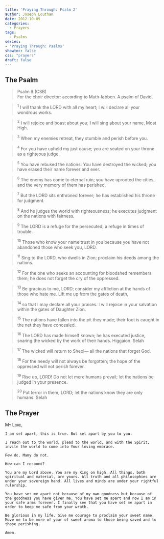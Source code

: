 ```yaml
---
title: 'Praying Through: Psalm 2'
author: Joseph Louthan
date: 2012-10-09
categories:
  - Prayers
tags:
  - Psalms
series:
- 'Praying Through: Psalms'
showtoc: false
css: "prayers"
draft: false
---
```

## The Psalm

>Psalm 9 (CSB)  
><sup></sup> For the choir director: according to Muth-labben. A psalm of David. 

><sup>1</sup> I will thank the LORD with all my heart; I will declare all your wondrous works. 

><sup>2</sup> I will rejoice and boast about you; I will sing about your name, Most High. 

><sup>3</sup> When my enemies retreat, they stumble and perish before you. 

><sup>4</sup> For you have upheld my just cause; you are seated on your throne as a righteous judge. 

><sup>5</sup> You have rebuked the nations: You have destroyed the wicked; you have erased their name forever and ever. 

><sup>6</sup> The enemy has come to eternal ruin; you have uprooted the cities, and the very memory of them has perished. 

><sup>7</sup> But the LORD sits enthroned forever; he has established his throne for judgment. 

><sup>8</sup> And he judges the world with righteousness; he executes judgment on the nations with fairness. 

><sup>9</sup> The LORD is a refuge for the persecuted, a refuge in times of trouble. 

><sup>10</sup> Those who know your name trust in you because you have not abandoned those who seek you, LORD. 

><sup>11</sup> Sing to the LORD, who dwells in Zion; proclaim his deeds among the nations. 

><sup>12</sup> For the one who seeks an accounting for bloodshed remembers them; he does not forget the cry of the oppressed. 

><sup>13</sup> Be gracious to me, LORD; consider my affliction at the hands of those who hate me. Lift me up from the gates of death, 

><sup>14</sup> so that I may declare all your praises. I will rejoice in your salvation within the gates of Daughter Zion. 

><sup>15</sup> The nations have fallen into the pit they made; their foot is caught in the net they have concealed. 

><sup>16</sup> The LORD has made himself known; he has executed justice, snaring the wicked by the work of their hands. Higgaion. Selah 

><sup>17</sup> The wicked will return to Sheol— all the nations that forget God. 

><sup>18</sup> For the needy will not always be forgotten; the hope of the oppressed will not perish forever. 

><sup>19</sup> Rise up, LORD! Do not let mere humans prevail; let the nations be judged in your presence. 

><sup>20</sup> Put terror in them, LORD; let the nations know they are only humans. Selah

## The Prayer

<div style="font-variant: small-caps;">
  My Lord,
</div>

```text
I am set apart, this is true. But set apart by you to you.

I reach out to the world, plead to the world, and with the Spirit, invite the world to come into Your loving embrace.

Few do. Many do not.

How can I respond?

You are my Lord above. You are my King on high. All things, both spiritual and material, are yours. All truth and all philosophies are under your sovereign hand. All lives and minds are under your rightful rulership.

You have set me apart not because of my own goodness but because of the goodness you have given me. You have set me apart and now I am in your safe arms forever. I finally see that you have set me apart in order to keep me safe from your wrath.

Be glorious in my life. Give me courage to proclaim your sweet name. Move me to be more of your of sweet aroma to those being saved and to those perishing.

Amen.
```

